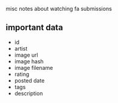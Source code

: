 misc notes about watching fa submissions

## important data

* id
* artist
* image url
* image hash
* image filename
* rating
* posted date
* tags
* description
